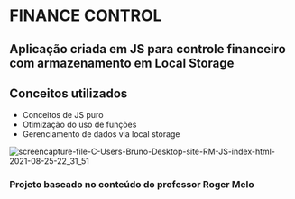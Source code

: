 # FINANCE CONTROL

<h2> Aplicação criada em JS para controle financeiro com armazenamento em Local Storage</h2>

<h2>Conceitos utilizados</h2>

<ul>
  <li>Conceitos de JS puro</li>
  <li>Otimização do uso de funções</li>
  <li>Gerenciamento de dados via local storage</li>
</ul>

![screencapture-file-C-Users-Bruno-Desktop-site-RM-JS-index-html-2021-08-25-22_31_51](https://user-images.githubusercontent.com/68288940/130885654-1a29052f-ebda-4f03-90cd-c6ba95cec206.png)

<h3>Projeto baseado no conteúdo do professor Roger Melo</h3
